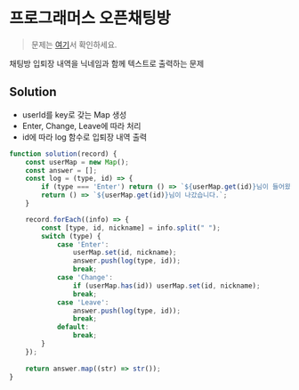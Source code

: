 # 프로그래머스 오픈채팅방

> 문제는 [여기](https://programmers.co.kr/learn/courses/30/lessons/42888)서 확인하세요.

채팅방 입퇴장 내역을 닉네임과 함께 텍스트로 출력하는 문제

## Solution

* userId를 key로 갖는 Map 생성
* Enter, Change, Leave에 따라 처리
* id에 따라 log 함수로 입퇴장 내역 출력

```javascript
function solution(record) {
    const userMap = new Map();
    const answer = [];
    const log = (type, id) => {
        if (type === 'Enter') return () => `${userMap.get(id)}님이 들어왔습니다.`;
        return () => `${userMap.get(id)}님이 나갔습니다.`;
    }

    record.forEach((info) => {
        const [type, id, nickname] = info.split(" ");
        switch (type) {
            case 'Enter':
                userMap.set(id, nickname);
                answer.push(log(type, id));
                break;
            case 'Change':
                if (userMap.has(id)) userMap.set(id, nickname);
                break;
            case 'Leave':
                answer.push(log(type, id));
                break;
            default:
                break;
        }
    });
    
    return answer.map((str) => str());
}
```